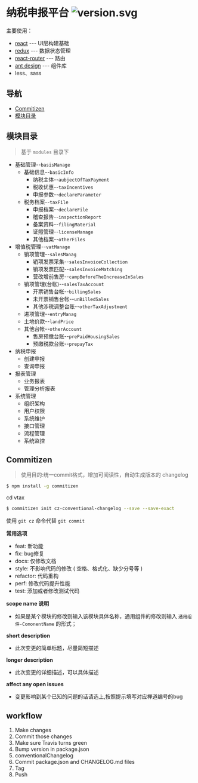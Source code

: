 # 纳税申报平台 ![version.svg](https://img.shields.io/badge/version-v0.1.5-519dd9.svg)

主要使用：

- [react](https://github.com/facebook/react) --- UI层构建基础
- [redux](https://github.com/reactjs/redux) --- 数据状态管理
- [react-router](https://github.com/ReactTraining/react-router) --- 路由
- [ant design](https://ant.design) --- 组件库
- less、sass

## 导航

- [Commitizen](#Commitizen)
- [模块目录](#模块目录)

## 模块目录
> 基于 ```modules``` 目录下
- 基础管理--``basisManage``
    - 基础信息--``basicInfo``
        - 纳税主体--``aubjectOfTaxPayment``
        - 税收优惠--``taxIncentives``
        - 申报参数--``declareParameter``
    - 税务档案--``taxFile``
        - 申报档案--``declareFile``
        - 稽查报告--``inspectionReport``
        - 备案资料--``filingMaterial``
        - 证照管理--``licenseManage``
        - 其他档案--``otherFiles``
- 增值税管理--``vatManage``
    - 销项管理--``salesManag``
        - 销项发票采集--``salesInvoiceCollection``
        - 销项发票匹配--``salesInvoiceMatching``
        - 营改增前售房--``campBeforeTheIncreaseInSales``
    - 销项管理(台帐)--``salesTaxAccount``
        - 开票销售台帐--``billingSales``
        - 未开票销售台帐--``unBilledSales``
        - 其他涉税调整台账--``otherTaxAdjustment``
    - 进项管理--``entryManag``
    - 土地价款--``landPrice``
    - 其他台帐--``otherAccount``
        - 售房预缴台账--``prePaidHousingSales``
        - 预缴税款台账--``prepayTax``
- 纳税申报
    - 创建申报
    - 查询申报
- 报表管理
    - 业务报表
    - 管理分析报表
- 系统管理
    - 组织架构
    - 用户权限
    - 系统维护
    - 接口管理
    - 流程管理
    - 系统监控
        

## Commitizen
> 使用目的:统一commit格式，增加可阅读性，自动生成版本的 changelog

```sh
$ npm install -g commitizen
```

cd vtax

```sh
$ commitizen init cz-conventional-changelog --save --save-exact
```

使用 ```git cz``` 命令代替 ```git commit```

**常用选项**

- feat: 新功能
- fix: bug修复
- docs: 仅修改文档
- style: 不影响代码的修改 ( 空格、格式化、缺少分号等 )
- refactor: 代码重构
- perf: 修改代码提升性能
- test: 添加或者修改测试代码

**scope name 说明**

- 如果是某个模块的修改则输入该模块具体名称，通用组件的修改则输入 ```通用组件-ComonentName``` 的形式；


**short description**

- 此次变更的简单标题，尽量简短描述


**longer description**

- 此次变更的详细描述，可以具体描述


**affect any open issues**

- 变更影响到某个已知的问题的话请选上,按照提示填写对应禅道编号的bug

## workflow
1. Make changes
2. Commit those changes
3. Make sure Travis turns green
4. Bump version in package.json
5. conventionalChangelog
6. Commit package.json and CHANGELOG.md files
7. Tag
8. Push